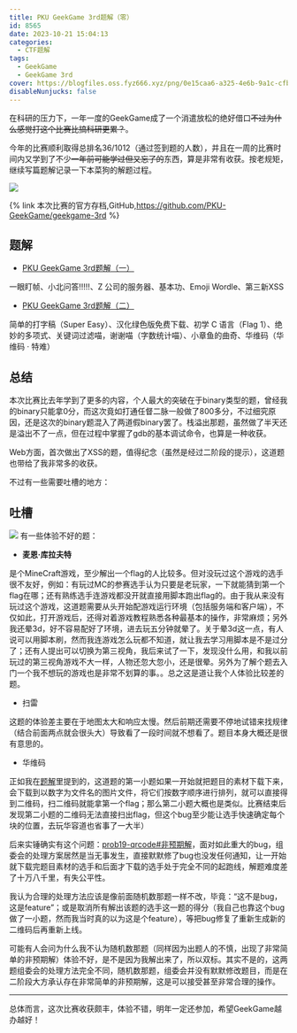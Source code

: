 ```yaml
---
title: PKU GeekGame 3rd题解（零）
id: 8565
date: 2023-10-21 15:04:13
categories: 
  - CTF题解
tags:
  - GeekGame
  - GeekGame 3rd
cover: https://blogfiles.oss.fyz666.xyz/png/0e15caa6-a325-4e6b-9a1c-cfbf97a52d93.png
disableNunjucks: false
---
```


在科研的压力下，一年一度的GeekGame成了一个消遣放松的绝好借口~~不过为什么感觉打这个比赛比搞科研更累？~~。

今年的比赛顺利取得总排名36/1012（通过签到题的人数），并且在一周的比赛时间内又学到了不少~~一年前可能学过但又忘了的~~东西，算是非常有收获。按老规矩，继续写篇题解记录一下本菜狗的解题过程。

![](https://blogfiles.oss.fyz666.xyz/png/f4541caf-8775-44ea-880d-48a0500e225e.png)


{% link 本次比赛的官方存档,GitHub,https://github.com/PKU-GeekGame/geekgame-3rd %}

## 题解


- [PKU GeekGame 3rd题解（一）](/blog/8499/)  

一眼盯帧、小北问答!!!!!、Z 公司的服务器、基本功、Emoji Wordle、第三新XSS
- [PKU GeekGame 3rd题解（二）](/blog/8527/)  

简单的打字稿（Super Easy）、汉化绿色版免费下载、初学 C 语言（Flag 1）、绝妙的多项式、关键词过滤喵，谢谢喵（字数统计喵）、小章鱼的曲奇、华维码（华维码 · 特难）

## 总结


本次比赛比去年学到了更多的内容，个人最大的突破在于binary类型的题，曾经我的binary只能拿0分，而这次竟如打通任督二脉一般做了800多分，不过细究原因，还是这次的binary题混入了两道假binary罢了。栈溢出那题，虽然做了半天还是溢出不了一点，但在过程中掌握了gdb的基本调试命令，也算是一种收获。


Web方面，首次做出了XSS的题，值得纪念（虽然是经过二阶段的提示），这道题也带给了我非常多的收获。


不过有一些需要吐槽的地方：


## 吐槽



![](https://blogfiles.oss.fyz666.xyz/gif/84f29c87-886a-4cda-aa4d-17be3ddb578f.gif)
有一些体验不好的题：


- **麦恩·库拉夫特**

是个MineCraft游戏，至少解出一个flag的人比较多。但对没玩过这个游戏的选手很不友好，例如：有玩过MC的参赛选手认为只要是老玩家，一下就能猜到第一个flag在哪；还有熟练选手连游戏都没开就直接用脚本跑出flag的。由于我从来没有玩过这个游戏，这道题需要从头开始配游戏运行环境（包括服务端和客户端），不仅如此，打开游戏后，还得对着游戏教程熟悉各种最基本的操作，非常麻烦；另外我还晕3d，好不容易配好了环境，进去玩五分钟就晕了。关于晕3d这一点，有人说可以用脚本刷，然而我连游戏怎么玩都不知道，就让我去学习用脚本是不是过分了；还有人提出可以切换为第三视角，我后来试了一下，发现没什么用，和我以前玩过的第三视角游戏不大一样，人物还忽大忽小，还是很晕。另外为了解个题去入门一个我不想玩的游戏也是非常不划算的事。。总之这是道让我个人体验比较差的题。


- 扫雷

这题的体验差主要在于地图太大和响应太慢。然后前期还需要不停地试错来找规律（结合前面两点就会很头大）导致看了一段时间就不想看了。题目本身大概还是很有意思的。


- 华维码

正如我在[题解](/blog/8527/)里提到的，这道题的第一小题如果一开始就把题目的素材下载下来，会下载到以数字为文件名的图片文件，将它们按数字顺序进行排列，就可以直接得到二维码，扫二维码就能拿第一个flag；那么第二小题大概也是类似。比赛结束后发现第二小题的二维码无法直接扫出flag，但这个bug至少能让选手快速确定每个块的位置，去玩华容道也省事了一大半）


后来实锤确实有这个问题：[prob19-qrcode#非预期解](https://github.com/PKU-GeekGame/geekgame-3rd/tree/master/official_writeup/prob19-qrcode#%E9%9D%9E%E9%A2%84%E6%9C%9F%E8%A7%A3)，面对如此重大的bug，组委会的处理方案居然是当无事发生，直接默默修了bug也没发任何通知，让一开始就下载完题目素材的选手和后面才下载的选手处于完全不同的起跑线，解题难度差了十万八千里，有失公平性。


我认为合理的处理方法应该是像前面随机数那题一样不改，毕竟：“这不是bug，这是feature”；或是取消所有解出该题的选手这一题的得分（我自己也靠这个bug做了一小题，然而我当时真的以为这是个feature），等把bug修复了重新生成新的二维码后再重新上线。


可能有人会问为什么我不认为随机数那题（同样因为出题人的不慎，出现了非常简单的非预期解）体验不好，是不是因为我解出来了，所以双标。其实不是的，这两题组委会的处理方法完全不同，随机数那题，组委会并没有默默修改题目，而是在二阶段大方承认存在非常简单的非预期解，这是可以接受甚至非常合理的操作。




---

总体而言，这次比赛收获颇丰，体验不错，明年一定还参加，希望GeekGame越办越好！
